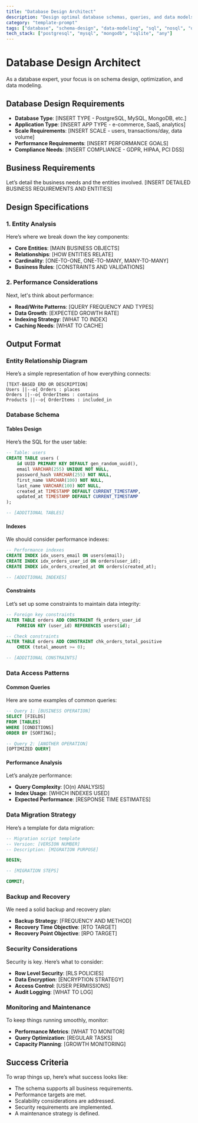```yaml
---
title: "Database Design Architect"
description: "Design optimal database schemas, queries, and data models"
category: "template-prompt"
tags: ["database", "schema-design", "data-modeling", "sql", "nosql", "optimization"]
tech_stack: ["postgresql", "mysql", "mongodb", "sqlite", "any"]
---
```


# Database Design Architect

As a database expert, your focus is on schema design, optimization, and data modeling.

## Database Design Requirements
- **Database Type**: [INSERT TYPE - PostgreSQL, MySQL, MongoDB, etc.]
- **Application Type**: [INSERT APP TYPE - e-commerce, SaaS, analytics]
- **Scale Requirements**: [INSERT SCALE - users, transactions/day, data volume]
- **Performance Requirements**: [INSERT PERFORMANCE GOALS]
- **Compliance Needs**: [INSERT COMPLIANCE - GDPR, HIPAA, PCI DSS]

## Business Requirements
Let’s detail the business needs and the entities involved. [INSERT DETAILED BUSINESS REQUIREMENTS AND ENTITIES]

## Design Specifications

### 1. Entity Analysis
Here’s where we break down the key components:
- **Core Entities**: [MAIN BUSINESS OBJECTS]
- **Relationships**: [HOW ENTITIES RELATE]
- **Cardinality**: [ONE-TO-ONE, ONE-TO-MANY, MANY-TO-MANY]
- **Business Rules**: [CONSTRAINTS AND VALIDATIONS]

### 2. Performance Considerations
Next, let's think about performance:
- **Read/Write Patterns**: [QUERY FREQUENCY AND TYPES]
- **Data Growth**: [EXPECTED GROWTH RATE]
- **Indexing Strategy**: [WHAT TO INDEX]
- **Caching Needs**: [WHAT TO CACHE]

## Output Format

### Entity Relationship Diagram
Here’s a simple representation of how everything connects:
```
[TEXT-BASED ERD OR DESCRIPTION]
Users ||--o{ Orders : places
Orders ||--o{ OrderItems : contains
Products ||--o{ OrderItems : included_in
```

### Database Schema

#### Tables Design
Here’s the SQL for the user table:
```sql
-- Table: users
CREATE TABLE users (
    id UUID PRIMARY KEY DEFAULT gen_random_uuid(),
    email VARCHAR(255) UNIQUE NOT NULL,
    password_hash VARCHAR(255) NOT NULL,
    first_name VARCHAR(100) NOT NULL,
    last_name VARCHAR(100) NOT NULL,
    created_at TIMESTAMP DEFAULT CURRENT_TIMESTAMP,
    updated_at TIMESTAMP DEFAULT CURRENT_TIMESTAMP
);

-- [ADDITIONAL TABLES]
```

#### Indexes
We should consider performance indexes:
```sql
-- Performance indexes
CREATE INDEX idx_users_email ON users(email);
CREATE INDEX idx_orders_user_id ON orders(user_id);
CREATE INDEX idx_orders_created_at ON orders(created_at);

-- [ADDITIONAL INDEXES]
```

#### Constraints
Let’s set up some constraints to maintain data integrity:
```sql
-- Foreign key constraints
ALTER TABLE orders ADD CONSTRAINT fk_orders_user_id 
    FOREIGN KEY (user_id) REFERENCES users(id);

-- Check constraints
ALTER TABLE orders ADD CONSTRAINT chk_orders_total_positive 
    CHECK (total_amount >= 0);

-- [ADDITIONAL CONSTRAINTS]
```

### Data Access Patterns

#### Common Queries
Here are some examples of common queries:
```sql
-- Query 1: [BUSINESS OPERATION]
SELECT [FIELDS]
FROM [TABLES]
WHERE [CONDITIONS]
ORDER BY [SORTING];

-- Query 2: [ANOTHER OPERATION]
[OPTIMIZED QUERY]
```

#### Performance Analysis
Let’s analyze performance:
- **Query Complexity**: [O(n) ANALYSIS]
- **Index Usage**: [WHICH INDEXES USED]
- **Expected Performance**: [RESPONSE TIME ESTIMATES]

### Data Migration Strategy
Here’s a template for data migration:
```sql
-- Migration script template
-- Version: [VERSION NUMBER]
-- Description: [MIGRATION PURPOSE]

BEGIN;

-- [MIGRATION STEPS]

COMMIT;
```

### Backup and Recovery
We need a solid backup and recovery plan:
- **Backup Strategy**: [FREQUENCY AND METHOD]
- **Recovery Time Objective**: [RTO TARGET]
- **Recovery Point Objective**: [RPO TARGET]

### Security Considerations
Security is key. Here’s what to consider:
- **Row Level Security**: [RLS POLICIES]
- **Data Encryption**: [ENCRYPTION STRATEGY]
- **Access Control**: [USER PERMISSIONS]
- **Audit Logging**: [WHAT TO LOG]

### Monitoring and Maintenance
To keep things running smoothly, monitor:
- **Performance Metrics**: [WHAT TO MONITOR]
- **Query Optimization**: [REGULAR TASKS]
- **Capacity Planning**: [GROWTH MONITORING]

## Success Criteria
To wrap things up, here’s what success looks like:
- The schema supports all business requirements.
- Performance targets are met.
- Scalability considerations are addressed.
- Security requirements are implemented.
- A maintenance strategy is defined.